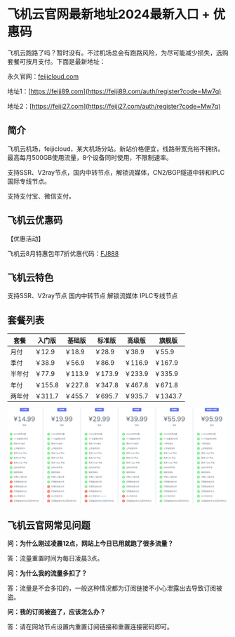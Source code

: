 # 飞机云官网最新地址2024最新入口 + 优惠码

飞机云跑路了吗？暂时没有。不过机场总会有跑路风险，为尽可能减少损失，选购套餐可按月支付。下面是最新地址：

永久官网：[feijicloud.com](https://xuv.cc/out/feiji)

地址1：[https://feiji89.com](https://feiji89.com/auth/register?code=Mw7q)

地址2：[https://feiji27.com](https://feiji27.com/auth/register?code=Mw7q)


## 简介

飞机云机场，feijicloud，某大机场分站。新站价格便宜，线路带宽充裕不拥挤。最高每月500GB使用流量，8个设备同时使用，不限制速率。

支持SSR、V2ray节点，国内中转节点，解锁流媒体，CN2/BGP隧道中转和IPLC国际专线节点。

支持支付宝、微信支付。

## 飞机云优惠码

【优惠活动】

飞机云8月特惠包年7折优惠代码：[FJ888](https://xuv.cc/out/feiji)


## 飞机云特色

支持SSR、V2ray节点
国内中转节点
解锁流媒体
IPLC专线节点

## 套餐列表

|套餐|入门版|基础版|标准版|高级版|旗舰版|
|----|----|----|----|----|----|
|月付|￥12.9|￥18.9|￥28.9|￥38.9|￥55.9|
|季付|￥38.9|￥56.9|￥86.9|￥116.9|￥167.9|
|半年付|￥77.9|￥113.9|￥173.9|￥233.9|￥335.9|
|年付|￥155.8|￥227.8|￥347.8|￥467.8|￥671.8|
|两年付|￥311.7|￥455.7|￥695.7|￥935.7|￥1343.7|

[![飞机云机场套餐价格](0_feijicloud_20240601_171039.png)](https://xuv.cc/out/feiji)

## 飞机云官网常见问题

**问：为什么刚过凌晨12点，网站上今日已用就跑了很多流量？**

答：流量重置时间为每日凌晨3点。

**问：为什么我的流量多扣了？**

答：流量是不会多扣的，一般这种情况都为订阅链接不小心泄露出去导致订阅被盗。

**问：我的订阅被盗了，应该怎么办？**

答：请在网站节点设置内重置订阅链接和重置连接密码即可。
